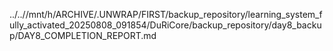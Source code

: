 ../..//mnt/h/ARCHIVE/.UNWRAP/FIRST/backup_repository/learning_system_fully_activated_20250808_091854/DuRiCore/backup_repository/day8_backup/DAY8_COMPLETION_REPORT.md